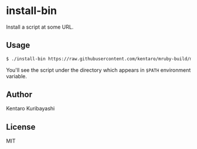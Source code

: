 # install-bin

Install a script at some URL.

## Usage

```sh
$ ./install-bin https://raw.githubusercontent.com/kentaro/mruby-build/master/mruby-build
```

You'll see the script under the directory which appears in `$PATH` environment variable.

## Author

Kentaro Kuribayashi

## License

MIT
